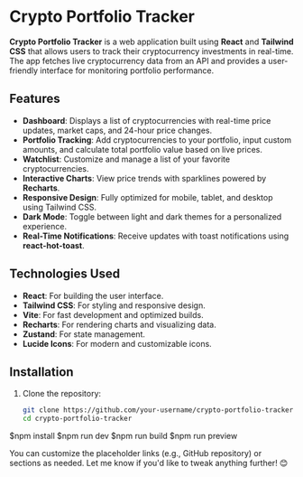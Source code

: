 # Crypto Portfolio Tracker

**Crypto Portfolio Tracker** is a web application built using **React** and **Tailwind CSS** that allows users to track their cryptocurrency investments in real-time. The app fetches live cryptocurrency data from an API and provides a user-friendly interface for monitoring portfolio performance.

## Features

- **Dashboard**: Displays a list of cryptocurrencies with real-time price updates, market caps, and 24-hour price changes.
- **Portfolio Tracking**: Add cryptocurrencies to your portfolio, input custom amounts, and calculate total portfolio value based on live prices.
- **Watchlist**: Customize and manage a list of your favorite cryptocurrencies.
- **Interactive Charts**: View price trends with sparklines powered by **Recharts**.
- **Responsive Design**: Fully optimized for mobile, tablet, and desktop using Tailwind CSS.
- **Dark Mode**: Toggle between light and dark themes for a personalized experience.
- **Real-Time Notifications**: Receive updates with toast notifications using **react-hot-toast**.

## Technologies Used

- **React**: For building the user interface.
- **Tailwind CSS**: For styling and responsive design.
- **Vite**: For fast development and optimized builds.
- **Recharts**: For rendering charts and visualizing data.
- **Zustand**: For state management.
- **Lucide Icons**: For modern and customizable icons.

## Installation

1. Clone the repository:
   ```bash
   git clone https://github.com/your-username/crypto-portfolio-tracker.git
   cd crypto-portfolio-tracker
$npm install
$npm run dev
$npm run build
$npm run preview


You can customize the placeholder links (e.g., GitHub repository) or sections as needed. Let me know if you'd like to tweak anything further! 😊
